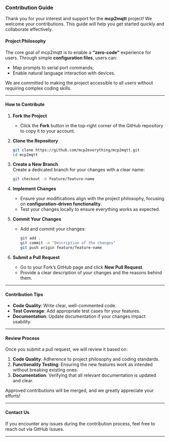 ### **Contribution Guide**  

Thank you for your interest and support for the **mcp2mqtt** project! We welcome your contributions. This guide will help you get started quickly and collaborate effectively.  

#### **Project Philosophy**  
The core goal of mcp2mqtt is to enable a **“zero-code”** experience for users. Through simple **configuration files**, users can:  
- Map prompts to serial port commands;  
- Enable natural language interaction with devices.  

We are committed to making the project accessible to all users without requiring complex coding skills.  

---

#### **How to Contribute**  

1. **Fork the Project**  
   - Click the **Fork** button in the top-right corner of the GitHub repository to copy it to your account.  

2. **Clone the Repository**  
   ```bash
   git clone https://github.com/mcp2everything/mcp2mqtt.git
   cd mcp2mqtt
   ```  

3. **Create a New Branch**  
   Create a dedicated branch for your changes with a clear name:  
   ```bash
   git checkout -b feature/feature-name
   ```  

4. **Implement Changes**  
   - Ensure your modifications align with the project philosophy, focusing on **configuration-driven functionality**.  
   - Test your changes locally to ensure everything works as expected.  

5. **Commit Your Changes**  
   - Add and commit your changes:  
     ```bash
     git add .
     git commit -m "Description of the changes"
     git push origin feature/feature-name
     ```  

6. **Submit a Pull Request**  
   - Go to your Fork’s GitHub page and click **New Pull Request**.  
   - Provide a clear description of your changes and the reasons behind them.  

---

#### **Contribution Tips**  

- **Code Quality**: Write clear, well-commented code.  
- **Test Coverage**: Add appropriate test cases for your features.  
- **Documentation**: Update documentation if your changes impact usability.  

---

#### **Review Process**  
Once you submit a pull request, we will review it based on:  
1. **Code Quality**: Adherence to project philosophy and coding standards.  
2. **Functionality Testing**: Ensuring the new features work as intended without breaking existing ones.  
3. **Documentation**: Verifying that all relevant documentation is updated and clear.  

Approved contributions will be merged, and we greatly appreciate your efforts!  

---

#### **Contact Us**  
If you encounter any issues during the contribution process, feel free to reach out via GitHub Issues.  

--- 